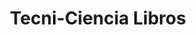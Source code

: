 ---
title: "Tecni-Ciencia Libros"
url: /caracas/tecni-ciencia-libros-av-francisco-de-miranda/
shop: Bücher
---